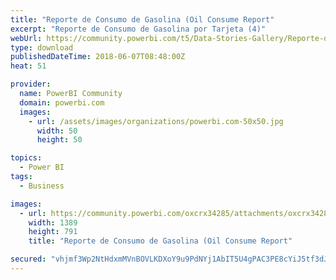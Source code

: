 ```yaml
---
title: "Reporte de Consumo de Gasolina (Oil Consume Report"
excerpt: "Reporte de Consumo de Gasolina por Tarjeta (4)"
webUrl: https://community.powerbi.com/t5/Data-Stories-Gallery/Reporte-de-Consumo-de-Gasolina-Oil-Consume-Report/m-p/434805
type: download
publishedDateTime: 2018-06-07T08:48:00Z
heat: 51

provider:
  name: PowerBI Community
  domain: powerbi.com
  images:
    - url: /assets/images/organizations/powerbi.com-50x50.jpg
      width: 50
      height: 50

topics:
  - Power BI
tags:
  - Business

images:
  - url: https://community.powerbi.com/oxcrx34285/attachments/oxcrx34285/DataStoriesGallery/1971/1/Combustible.png
    width: 1389
    height: 791
    title: "Reporte de Consumo de Gasolina (Oil Consume Report"

secured: "vhjmf3Wp2NtHdxmMVnBOVLKDXoY9u9PdNYj1AbIT5U4gPAC3PE8cYiJ5tf3dJkEDXBkvz+D4ji8weMvIZB1qB8hRP5kVRNf1NKPWFRfpV5pSysxaOcVY9gg4vQukXSYTHOope71CT3iUJ8RBO0Is0ujzccLD3SKelLZN+2zzTO7C5tWdSuvIbA9/DDexex6F/KDNEL7MXNFh+zCoCCQlUvZ4CcTkjwTWHRysIDRgLiaigJ3nzmaPg9vNxMlT0umhH7qpMl8zFaoEgdpdIqavACRiB2pvwCTSBCO+V3b1C7h2I+i7CUfCtpX9voCLhb4O4SZS3EAsOSkyJhRj6xFzjyL0o2SbSsemOjXM0IZ7nwE7e/GlSq9hgrWpHL5pqd0K;/xykSweEegIHqBoWRVcM3w=="
---
```


